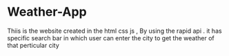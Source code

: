 # Weather-App
Thiis is the website created in the html css js , By using the rapid api . it has specific search bar in which user can enter the city to get the weather of that perticular city
